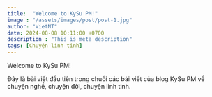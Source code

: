 ```yaml
---
title:  "Welcome to KySu PM!"
image : "/assets/images/post/post-1.jpg"
author: "VietNT"
date: 2024-08-08 10:11:00 +0700
description : "This is meta description"
tags: [Chuyện linh tinh]
---
```

Welcome to KySu PM!

Đây là bài viết đầu tiên trong chuỗi các bài viết của blog KySu PM về chuyện nghề, chuyện đời, chuyện linh tinh.